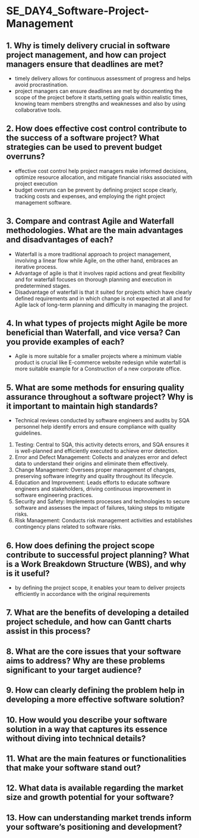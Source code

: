 # SE_DAY4_Software-Project-Management
## 1. Why is timely delivery crucial in software project management, and how can project managers ensure that deadlines are met?
- timely delivery allows for continuous assessment of progress and helps avoid procrastination.
- project managers can ensure deadlines are met by documenting the scope of the project before it starts,setting goals within realistic times, knowing team members strengths and weaknesses and also by using collaborative tools.

## 2. How does effective cost control contribute to the success of a software project? What strategies can be used to prevent budget overruns?
- effective cost control help project managers make informed decisions, optimize resource allocation, and mitigate financial risks associated with project execution
- budget overruns can be prevent by defining project scope clearly, tracking costs and expenses, and employing the right project management software.

## 3. Compare and contrast Agile and Waterfall methodologies. What are the main advantages and disadvantages of each?
- Waterfall is a more traditional approach to project management, involving a linear flow while Agile, on the other hand, embraces an iterative process.
- Advantage of agile is that it involves rapid actions and great flexibility and for waterfall focuses on thorough planning and execution in predetermined stages.
- Disadvantage of waterfall is that it suited for projects which have clearly defined requirements and in which change is not expected at all and for Agile lack of long-term planning 
 and difficulty in managing the project.
 
## 4. In what types of projects might Agile be more beneficial than Waterfall, and vice versa? Can you provide examples of each?
- Agile is more suitable for a smaller projects where a minimum viable product is crucial like E-commerce website redesign while waterfall is more suitable example for a Construction of a new corporate office.

## 5. What are some methods for ensuring quality assurance throughout a software project? Why is it important to maintain high standards?
- Technical reviews conducted by software engineers and audits by SQA personnel help identify errors and ensure compliance with quality guidelines.
1. Testing: Central to SQA, this activity detects errors, and SQA ensures it is well-planned and efficiently executed to achieve error detection.
2. Error and Defect Management: Collects and analyzes error and defect data to understand their origins and eliminate them effectively.
3. Change Management: Oversees proper management of changes, preserving software integrity and quality throughout its lifecycle.
4. Education and Improvement: Leads efforts to educate software engineers and stakeholders, driving continuous improvement in software engineering practices.
5. Security and Safety: Implements processes and technologies to secure software and assesses the impact of failures, taking steps to mitigate risks.
6. Risk Management: Conducts risk management activities and establishes contingency plans related to software risks.


## 6. How does defining the project scope contribute to successful project planning? What is a Work Breakdown Structure (WBS), and why is it useful?
- by defining the project scope, it enables your team to deliver projects efficiently in accordance with the original requirements

## 7. What are the benefits of developing a detailed project schedule, and how can Gantt charts assist in this process?
## 8. What are the core issues that your software aims to address? Why are these problems significant to your target audience?
## 9. How can clearly defining the problem help in developing a more effective software solution?
## 10. How would you describe your software solution in a way that captures its essence without diving into technical details?
## 11. What are the main features or functionalities that make your software stand out?
## 12. What data is available regarding the market size and growth potential for your software?
## 13. How can understanding market trends inform your software’s positioning and development?
